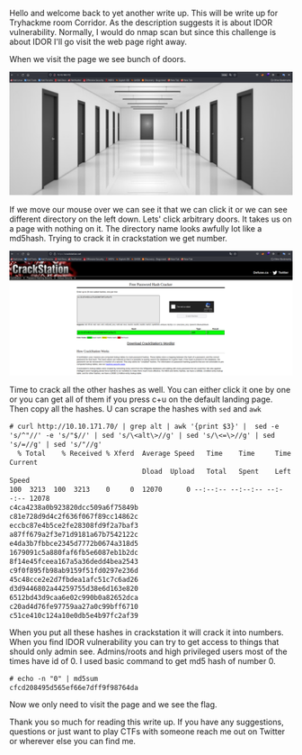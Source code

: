 Hello and welcome back to yet another write up. This will be write up for Tryhackme room Corridor.
As the description suggests it is about IDOR vulnerability. Normally, I would do nmap scan but since this challenge
is about IDOR I'll go visit the web page right away. 

When we visit the page we see bunch of doors. 

![alt text](https://github.com/vojtechsmola/CTF-write-ups/blob/main/Tryhackme-Write-Ups/Corridor/images/doors.png?raw=true)

If we move our mouse over we can see it that we can click it or we can see
different directory on the left down. Lets' click arbitrary doors. It takes us on a page with nothing on it.
The directory name looks awfully lot like a md5hash. Trying to crack it in crackstation we get number.

![alt text](https://github.com/vojtechsmola/CTF-write-ups/blob/main/Tryhackme-Write-Ups/Corridor/images/crackstation.png?raw=true)

Time to crack all the other hashes as well. You can either click it one by one or you can get all of them
if you press c+u on the default landing page. Then copy all the hashes. U can scrape the hashes with ```sed``` and ```awk```
```
# curl http://10.10.171.70/ | grep alt | awk '{print $3}' |  sed -e 's/^"//' -e 's/"$//' | sed 's/\<alt\>//g' | sed 's/\<=\>//g' | sed 's/=//g' | sed 's/"//g'
  % Total    % Received % Xferd  Average Speed   Time    Time     Time  Current
                                 Dload  Upload   Total   Spent    Left  Speed
100  3213  100  3213    0     0  12070      0 --:--:-- --:--:-- --:--:-- 12078
c4ca4238a0b923820dcc509a6f75849b
c81e728d9d4c2f636f067f89cc14862c
eccbc87e4b5ce2fe28308fd9f2a7baf3
a87ff679a2f3e71d9181a67b7542122c
e4da3b7fbbce2345d7772b0674a318d5
1679091c5a880faf6fb5e6087eb1b2dc
8f14e45fceea167a5a36dedd4bea2543
c9f0f895fb98ab9159f51fd0297e236d
45c48cce2e2d7fbdea1afc51c7c6ad26
d3d9446802a44259755d38e6d163e820
6512bd43d9caa6e02c990b0a82652dca
c20ad4d76fe97759aa27a0c99bff6710
c51ce410c124a10e0db5e4b97fc2af39
```

When you put all these hashes in crackstation it will crack it into numbers. When you find IDOR vulnerability 
you can try to get access to things that should only admin see. Admins/roots and high privileged users most of the times
have id of 0. I used basic command to get md5 hash of number 0.

```
# echo -n "0" | md5sum
cfcd208495d565ef66e7dff9f98764da

```

Now we only need to visit the page and we see the flag.

Thank you so much for reading this write up. If you have any suggestions, questions or just want to play CTFs with someone reach me out 
on Twitter or wherever else you can find me.